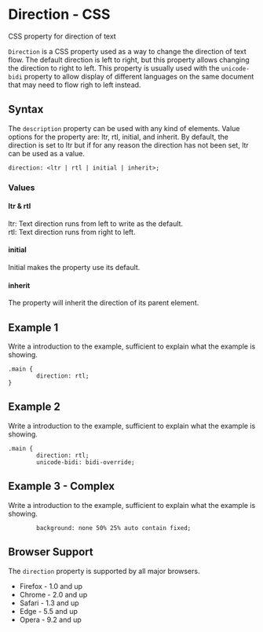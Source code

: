 # Direction - CSS 

CSS property for direction of text

`Direction` is a CSS property used as a way to change the direction of text flow. The default direction is left to right, but this property allows changing the direction to right to left. This property is usually used with the `unicode-bidi` property to allow display of different languages on the same document that may need to flow righ to left instead.


## Syntax

The `description` property can be used with any kind of elements. Value options for the property are: ltr, rtl, initial, and inherit. By default, the direction is set to ltr but if for any reason the direction has not been set, ltr can be used as a value.

```
direction: <ltr | rtl | initial | inherit>;
```

### Values

#### ltr & rtl
ltr: Text direction runs from left to write as the default.  
rtl: Text direction runs from right to left.

#### initial
Initial makes the property use its default.

#### inherit
The property will inherit the direction of its parent element.

## Example 1

Write a introduction to the example, sufficient to explain what the example is showing.

```
.main {
        direction: rtl;
}
```

## Example 2

Write a introduction to the example, sufficient to explain what the example is showing.

```
.main {
        direction: rtl;
        unicode-bidi: bidi-override;
```

## Example 3 - Complex

Write a introduction to the example, sufficient to explain what the example is showing.

```
        background: none 50% 25% auto contain fixed;
```

## Browser Support

The `direction` property is supported by all major browsers.  

* Firefox - 1.0 and up  
* Chrome - 2.0 and up  
* Safari - 1.3 and up
* Edge - 5.5 and up
* Opera - 9.2 and up
